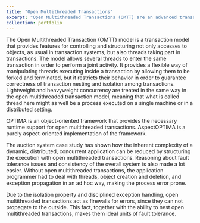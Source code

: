 ```yaml
---
title: "Open Multithreaded Transactions"
excerpt: "Open Multithreaded Transactions (OMTT) are an advanced transaction model that provides features for controlling and structuring not only access to objects, as usual in transaction systems, but also threads taking part in transactions. Due to the isolation property and disciplined exception handling, OMTTs constitute ideal units of fault tolerance for structuring the execution of loosely coupled cooperative and competitive concurrent systems."
collection: portfolio
---
```


The Open Multithreaded Transaction (OMTT) model is a transaction model that provides features for controlling and structuring not only accesses to objects, as usual in transaction systems, but also threads taking part in transactions. The model allows several threads to enter the same transaction in order to perform a joint activity. It provides a flexible way of manipulating threads executing inside a transaction by allowing them to be forked and terminated, but it restricts their behavior in order to guarantee correctness of transaction nesting and isolation among transactions. Lightweight and heavyweight concurrency are treated in the same way in the open multithreaded transaction model, meaning that what is called thread here might as well be a process executed on a single machine or in a distributed setting.

OPTIMA is an object-oriented framework that provides the necessary runtime support for open multithreaded transactions. AspectOPTIMA is a purely aspect-oriented implementation of the framework.

The auction system case study has shown how the inherent complexity of a dynamic, distributed, concurrent application can be reduced by structuring the execution with open multithreaded transactions. Reasoning about fault tolerance issues and consistency of the overall system is also made a lot easier. Without open multithreaded transactions, the application programmer had to deal with threads, object creation and deletion, and exception propagation in an ad hoc way, making the process error prone.

Due to the isolation property and disciplined exception handling, open multithreaded transactions act as firewalls for errors, since they can not propagate to the outside. This fact, together with the ability to nest open multithreaded transactions, makes them ideal units of fault tolerance.

